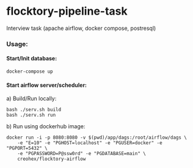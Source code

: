 # flocktory-pipeline-task
Interview task (apache airflow, docker compose, postresql)

### Usage:

#### Start/Init database:
       
    docker-compose up


#### Start airflow server/scheduler:

a) Build/Run locally:

    bash ./serv.sh build
    bash ./serv.sh run

b) Run using dockerhub image:

    docker run -i -p 8080:8080 -v $(pwd)/app/dags:/root/airflow/dags \
        -e "E=10" -e "PGHOST=localhost" -e "PGUSER=docker" -e "PGPORT=5432" \
        -e "PGPASSWORD=P@ssw0rd" -e "PGDATABASE=main" \
        creohex/flocktory-airflow
